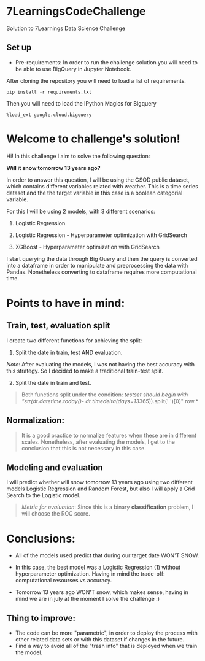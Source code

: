 # 7LearningsCodeChallenge
Solution to 7Learnings Data Science Challenge

## Set up

- Pre-requirements: In order to run the challenge solution you will need to be able to use BigQuery in Jupyter Notebook.

After cloning the repository you will need to load a list of requirements.

```
pip install -r requirements.txt

```
Then you will need to load the IPython Magics for Bigquery

```
%load_ext google.cloud.bigquery
```

# Welcome to challenge's solution!

Hi! In this challenge I aim to solve the following question:

**Will it snow tomorrow 13 years ago?**

In order to answer this question, I will be using the GSOD public dataset, which contains different variables related with weather. This is a time series dataset and the the target variable in this case is a boolean categorial variable. 

For this I will be using 2 models, with 3 different scenarios:

1. Logistic Regression.

2. Logistic Regression - Hyperparameter optimization with GridSearch

3. XGBoost - Hyperparameter optimization with GridSearch

I start querying the data through Big Query and then the query is converted into a dataframe in order to manipulate and preprocessing the data with Pandas. Nonetheless converting to dataframe requires more computational time.

# Points to have in mind:

## Train, test, evaluation split
I create two different functions for achieving the split:

1. Split the date in train, test AND evaluation. 

*Note*: After evaluating the models, I was not having the best accuracy with this strategy. So I decided to make a traditional train-test split.

2. Split the date in train and test.

> Both functions split under the condition: *testset should begin with "str(dt.datetime.today()- dt.timedelta(days=13*365)).split(' ')[0]" row.*


## Normalization: 
> It is a good practice to normalize features when these are in different scales. Nonetheless, after evaluating the models, I get to the conclusion that this is not necessary in this case.

## Modeling and evaluation
I will predict whether will snow tomorrow 13 years ago using two different models Logistic Regression and Random Forest, but also I will apply a Grid Search to the Logistic model. 

> *Metric for evaluation*: Since this is a binary **classification** problem, I will choose the ROC score.

# Conclusions:
 - All of the models used predict that during our target date WON'T SNOW.
 
 - In this case, the best model was a Logistic Regression (1) without hyperparameter optimization. Having in mind the trade-off: computational resourses vs accuracy.
 
 - Tomorrow 13 years ago WON'T snow, which makes sense, having in mind we are in july at the moment I solve the challenge :) 


## Thing to improve: 
- The code can be more "parametric", in order to deploy the process with other related data sets or with this dataset if changes in the future. 
- Find a way to avoid all of the "trash info" that is deployed when we train the model.







